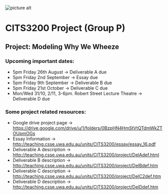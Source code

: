 ![picture alt](http://static.weboffice.uwa.edu.au/visualid/core-rebrand/img/uwacrest/uwacrest-blue.svg "Title is optional")
# CITS3200 Project (Group P)
## Project: Modeling Why We Wheeze

### Upcoming important dates:
  - 5pm Friday 26th August -> Deliverable A due
  - 5pm Friday 2nd September -> Essay due 
  - 5pm Friday 9th September -> Deliverable B due
  - 5pm Friday 21st October -> Deliverable C due
  - Mon/Wed 31/10, 2/11, 3-6pm. Robert Street Lecture Theatre -> Deliverable D due

### Some project related resources:
  - Google drive project page -> https://drive.google.com/drive/u/1/folders/0BzpHN4HmStVtQTdmWkZTOUpmOGs
  - Essay Information -> http://teaching.csse.uwa.edu.au/units/CITS3200/essay/essay_16.pdf
  - Deliverable A description -> http://teaching.csse.uwa.edu.au/units/CITS3200/project/DelAdef.html
  - Deliverable B description -> http://teaching.csse.uwa.edu.au/units/CITS3200/project/DelBdef.htm
  - Deliverable C description -> http://teaching.csse.uwa.edu.au/units/CITS3200/project/DelC2def.htm
  - Deliverable D description -> http://teaching.csse.uwa.edu.au/units/CITS3200/project/DelDdef.htm

